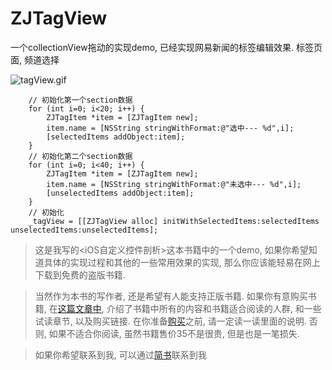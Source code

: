 # ZJTagView
一个collectionView拖动的实现demo, 已经实现网易新闻的标签编辑效果. 标签页面, 频道选择



![tagView.gif](http://upload-images.jianshu.io/upload_images/1271831-15723b070812c6ae.gif?imageMogr2/auto-orient/strip)


```
    // 初始化第一个section数据
    for (int i=0; i<20; i++) {
        ZJTagItem *item = [ZJTagItem new];
        item.name = [NSString stringWithFormat:@"选中--- %d",i];
        [selectedItems addObject:item];
    }
    // 初始化第二个section数据
    for (int i=0; i<40; i++) {
        ZJTagItem *item = [ZJTagItem new];
        item.name = [NSString stringWithFormat:@"未选中--- %d",i];
        [unselectedItems addObject:item];
    }
    // 初始化
    _tagView = [[ZJTagView alloc] initWithSelectedItems:selectedItems unselectedItems:unselectedItems];
```

> 这是我写的<iOS自定义控件剖析>这本书籍中的一个demo, 如果你希望知道具体的实现过程和其他的一些常用效果的实现, 那么你应该能轻易在网上下载到免费的盗版书籍. 

> 当然作为本书的写作者, 还是希望有人能支持正版书籍. 如果你有意购买书籍, 在[这篇文章中](http://www.jianshu.com/p/510500f3aebd), 介绍了书籍中所有的内容和书籍适合阅读的人群, 和一些试读章节, 以及购买链接. 在你准备[购买](http://www.qingdan.us/product/13)之前, 请一定读一读里面的说明. 否则, 如果不适合你阅读, 虽然书籍售价35不是很贵, 但是也是一笔损失.


> 如果你希望联系到我, 可以通过[简书](http://www.jianshu.com/users/fb31a3d1ec30/latest_articles)联系到我
